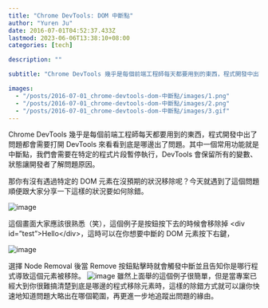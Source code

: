 ```yaml
---
title: "Chrome DevTools: DOM 中斷點"
author: "Yuren Ju"
date: 2016-07-01T04:52:37.433Z
lastmod: 2023-06-06T13:38:10+08:00
categories: [tech]

description: ""

subtitle: "Chrome DevTools 幾乎是每個前端工程師每天都要用到的東西，程式開發中出了問題都會需要打開 DevTools 來看看到底是哪邊出了問題。其中一個常用功能就是中斷點，我們會需要在特定的程式片段暫停執行，DevTools 會保留所有的變數、狀態讓開發者了解問題原因。"

images:
  - "/posts/2016-07-01_chrome-devtools-dom-中斷點/images/1.png"
  - "/posts/2016-07-01_chrome-devtools-dom-中斷點/images/2.png"
  - "/posts/2016-07-01_chrome-devtools-dom-中斷點/images/3.gif"
---
```


Chrome DevTools 幾乎是每個前端工程師每天都要用到的東西，程式開發中出了問題都會需要打開 DevTools 來看看到底是哪邊出了問題。其中一個常用功能就是中斷點，我們會需要在特定的程式片段暫停執行，DevTools 會保留所有的變數、狀態讓開發者了解問題原因。

那你有沒有遇過特定的 DOM 元素在沒預期的狀況移除呢？今天就遇到了這個問題順便跟大家分享一下這樣的狀況要如何除錯。

![image](/posts/2016-07-01_chrome-devtools-dom-中斷點/images/1.png#layoutTextWidth)

這個畫面大家應該很熟悉（笑），這個例子是按鈕按下去的時候會移除掉 &lt;div id=”test”&gt;Hello&lt;/div&gt;，這時可以在你想要中斷的 DOM 元素按下右鍵，

![image](/posts/2016-07-01_chrome-devtools-dom-中斷點/images/2.png#layoutTextWidth)

選擇 Node Removal 後當 Remove 按鈕點擊時就會觸發中斷並且告知你是哪行程式導致這個元素被移除。
![image](/posts/2016-07-01_chrome-devtools-dom-中斷點/images/3.gif#layoutTextWidth)
雖然上面舉的這個例子很簡單，但是當專案已經大到你很難搞清楚到底是哪邊的程式移除元素時，這樣的除錯方式就可以讓你快速地知道問題大略出在哪個範圍，再更進一步地追蹤出問題的緣由。
